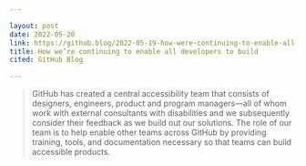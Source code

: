 ```yaml
---

layout: post
date: 2022-05-20
link: https://github.blog/2022-05-19-how-were-continuing-to-enable-all-developers-to-build/
title: How we’re continuing to enable all developers to build
cited: GitHub Blog

---
```


> GitHub has created a central accessibility team that consists of designers, engineers, product and program managers—all of whom work with external consultants with disabilities and we subsequently consider their feedback as we build out our solutions. The role of our team is to help enable other teams across GitHub by providing training, tools, and documentation necessary so that teams can build accessible products.
